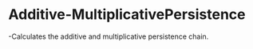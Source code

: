 # Additive-MultiplicativePersistence
-Calculates the additive and multiplicative persistence chain.
